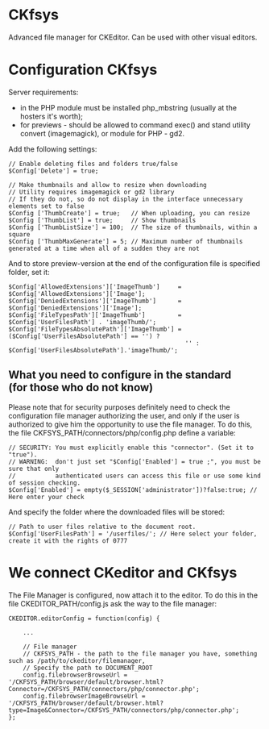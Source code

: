 CKfsys
======

Advanced file manager for CKEditor. Can be used with other visual editors.


Configuration CKfsys
====================

Server requirements:
- in the PHP module must be installed php_mbstring (usually at the hosters it's worth);
- for previews - should be allowed to command exec() and stand utility convert (imagemagick), or module for PHP - gd2.

Add the following settings:
```
// Enable deleting files and folders true/false
$Config['Delete'] = true;

// Make thumbnails and allow to resize when downloading
// Utility requires imagemagick or gd2 library
// If they do not, so do not display in the interface unnecessary elements set to false
$Config ['ThumbCreate'] = true;   // When uploading, you can resize
$Config ['ThumbList'] = true;     // Show thumbnails
$Config ['ThumbListSize'] = 100;  // The size of thumbnails, within a square
$Config ['ThumbMaxGenerate'] = 5; // Maximum number of thumbnails generated at a time when all of a sudden they are not
```

And to store preview-version at the end of the configuration file is specified folder, set it:
```
$Config['AllowedExtensions']['ImageThumb']     = $Config['AllowedExtensions']['Image'];
$Config['DeniedExtensions']['ImageThumb']      = $Config['DeniedExtensions']['Image'];
$Config['FileTypesPath']['ImageThumb']         = $Config['UserFilesPath'] . 'imageThumb/';
$Config['FileTypesAbsolutePath']['ImageThumb'] = ($Config['UserFilesAbsolutePath'] == '') ?
                                                 '' : $Config['UserFilesAbsolutePath'].'imageThumb/';
```

What you need to configure in the standard <div>(for those who do not know)</div>
------------------------------------------

Please note that for security purposes definitely need to check the configuration file manager authorizing the user, and only if the user is authorized to give him the opportunity to use the file manager.
To do this, the file CKFSYS_PATH/connectors/php/config.php define a variable:
```
// SECURITY: You must explicitly enable this "connector". (Set it to "true").
// WARNING:  don't just set "$Config['Enabled'] = true ;", you must be sure that only
//           authenticated users can access this file or use some kind of session checking.
$Config['Enabled'] = empty($_SESSION['administrator'])?false:true; // Here enter your check
```

And specify the folder where the downloaded files will be stored:
```
// Path to user files relative to the document root.
$Config['UserFilesPath'] = '/userfiles/'; // Here select your folder, create it with the rights of 0777
```

We connect CKeditor and CKfsys
==============================

The File Manager is configured, now attach it to the editor.
To do this in the file CKEDITOR_PATH/config.js ask the way to the file manager:

```
CKEDITOR.editorConfig = function(config) {

    ...

    // File manager
    // CKFSYS_PATH - the path to the file manager you have, something such as /path/to/ckeditor/filemanager,
    // Specify the path to DOCUMENT_ROOT
    config.filebrowserBrowseUrl = '/CKFSYS_PATH/browser/default/browser.html?Connector=/CKFSYS_PATH/connectors/php/connector.php';
    config.filebrowserImageBrowseUrl = '/CKFSYS_PATH/browser/default/browser.html?type=Image&Connector=/CKFSYS_PATH/connectors/php/connector.php';
};
```
